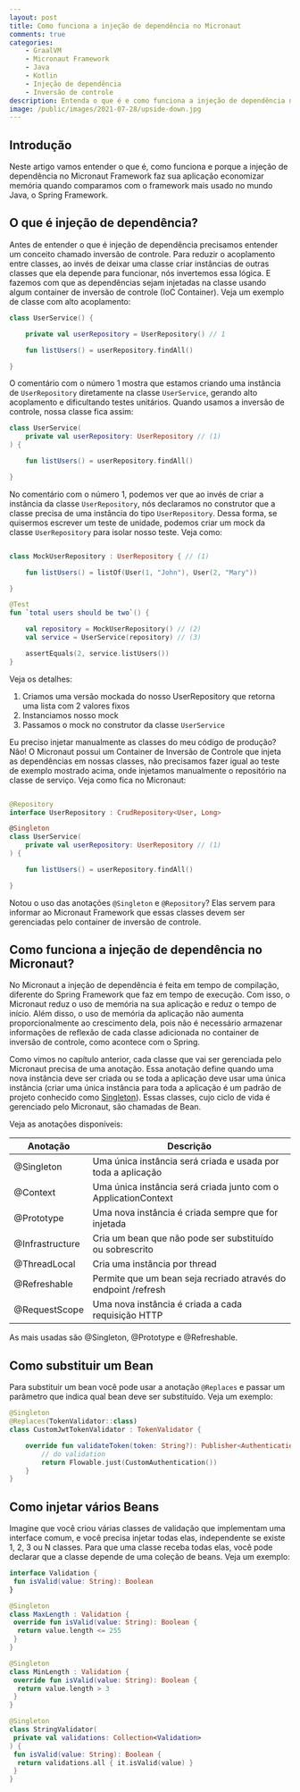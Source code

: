 ```yaml
---
layout: post
title: Como funciona a injeção de dependência no Micronaut
comments: true
categories: 
    - GraalVM
    - Micronaut Framework
    - Java
    - Kotlin
    - Injeção de dependência
    - Inversão de controle
description: Entenda o que é e como funciona a injeção de dependência no Micronaut e porque isso faz sua aplicação economizar memória.
image: /public/images/2021-07-28/upside-down.jpg
---
```


## Introdução

Neste artigo vamos entender o que é, como funciona e porque a injeção de dependência no Micronaut Framework faz sua aplicação economizar memória quando comparamos com o framework mais usado no mundo Java, o Spring Framework.

## O que é injeção de dependência?

Antes de entender o que é injeção de dependência precisamos entender um conceito chamado inversão de controle. Para reduzir o acoplamento entre classes, ao invés de deixar uma classe criar instâncias de outras classes que ela depende para funcionar, nós invertemos essa lógica. E fazemos com que as dependências sejam injetadas na classe usando algum container de inversão de controle (IoC Container). Veja um exemplo de classe com alto acoplamento:

```kotlin
class UserService() {

    private val userRepository = UserRepository() // 1

    fun listUsers() = userRepository.findAll()

}
```

O comentário com o número 1 mostra que estamos criando uma instância de `UserRepository` diretamente na classe `UserService`, gerando alto acoplamento e dificultando testes unitários. Quando usamos a inversão de controle, nossa classe fica assim:

```kotlin
class UserService(
    private val userRepository: UserRepository // (1)
) {

    fun listUsers() = userRepository.findAll()

}
```

No comentário com o número 1, podemos ver que ao invés de criar a instância da classe `UserRepository`, nós declaramos no construtor que a classe precisa de uma instância do tipo `UserRepository`. Dessa forma, se quisermos escrever um teste de unidade, podemos criar um mock da classe `UserRepository` para isolar nosso teste. Veja como:

```kotlin

class MockUserRepository : UserRepository { // (1)

    fun listUsers() = listOf(User(1, "John"), User(2, "Mary"))

}

@Test
fun `total users should be two`() {

    val repository = MockUserRepository() // (2)
    val service = UserService(repository) // (3)

    assertEquals(2, service.listUsers())
}

```

Veja os detalhes:

1. Criamos uma versão mockada do nosso UserRepository que retorna uma lista com 2 valores fixos
2. Instanciamos nosso mock
3. Passamos o mock no construtor da classe `UserService`

Eu preciso injetar manualmente as classes do meu código de produção? Não! O Micronaut possui um Container de Inversão de Controle que injeta as dependências em nossas classes, não precisamos fazer igual ao teste de exemplo mostrado acima, onde injetamos manualmente o repositório na classe de serviço. Veja como fica no Micronaut:

```kotlin

@Repository
interface UserRepository : CrudRepository<User, Long>

@Singleton
class UserService(
    private val userRepository: UserRepository // (1)
) {

    fun listUsers() = userRepository.findAll()

}
```

Notou o uso das anotações `@Singleton` e `@Repository`? Elas servem para informar ao Micronaut Framework que essas classes devem ser gerenciadas pelo container de inversão de controle.

## Como funciona a injeção de dependência no Micronaut?

No Micronaut a injeção de dependência é feita em tempo de compilação, diferente do Spring Framework que faz em tempo de execução. Com isso, o Micronaut reduz o uso de memória na sua aplicação e reduz o tempo de início. Além disso, o uso de memória da aplicação não aumenta proporcionalmente ao crescimento dela, pois não é necessário armazenar informações de reflexão de cada classe adicionada no container de inversão de controle, como acontece com o Spring.

Como vimos no capítulo anterior, cada classe que vai ser gerenciada pelo Micronaut precisa de uma anotação. Essa anotação define quando uma nova instância deve ser criada ou se toda a aplicação deve usar uma única instância (criar uma única instância para toda a aplicação é um padrão de projeto conhecido como [Singleton](https://refactoring.guru/pt-br/design-patterns/singleton)). Essas classes, cujo ciclo de vida é gerenciado pelo Micronaut, são chamadas de Bean.

Veja as anotações disponíveis:

| Anotação            | Descrição                                                                                                                                       |
|-----------------|--------------------------------------------------------------------------------------------------------------------------------------------------|
| @Singleton      | Uma única instância será criada e usada por toda a aplicação                                                                                    |
| @Context        | Uma única instância será criada junto com o ApplicationContext                                |
| @Prototype      | Uma nova instância é criada sempre que for injetada                                                         |
| @Infrastructure | Cria um bean que não pode ser substituído ou sobrescrito |
| @ThreadLocal    | Cria uma instância por thread                                                              |
| @Refreshable    | Permite que um bean seja recriado através do endpoint /refresh                                            |
| @RequestScope   | Uma nova instância é criada a cada requisição HTTP                      |

As mais usadas são @Singleton, @Prototype e @Refreshable.

## Como substituir um Bean

Para substituir um bean você pode usar a anotação `@Replaces` e passar um parâmetro que indica qual bean deve ser substituído. Veja um exemplo:

```kotlin
@Singleton
@Replaces(TokenValidator::class)
class CustomJwtTokenValidator : TokenValidator {

    override fun validateToken(token: String?): Publisher<Authentication> {
        // do validation
        return Flowable.just(CustomAuthentication())
    }
}
```

## Como injetar vários Beans

Imagine que você criou várias classes de validação que implementam uma interface comum, e você precisa injetar todas elas, independente se existe 1, 2, 3 ou N classes. Para que uma classe receba todas elas, você pode declarar que a classe depende de uma coleção de beans. Veja um exemplo:

```kotlin
interface Validation {
 fun isValid(value: String): Boolean
}

@Singleton
class MaxLength : Validation {
 override fun isValid(value: String): Boolean {
  return value.length <= 255
 }
}

@Singleton
class MinLength : Validation {
 override fun isValid(value: String): Boolean {
  return value.length > 3
 }
}

@Singleton
class StringValidator(
 private val validations: Collection<Validation>
) {
 fun isValid(value: String): Boolean {
  return validations.all { it.isValid(value) }
 }
}
```

